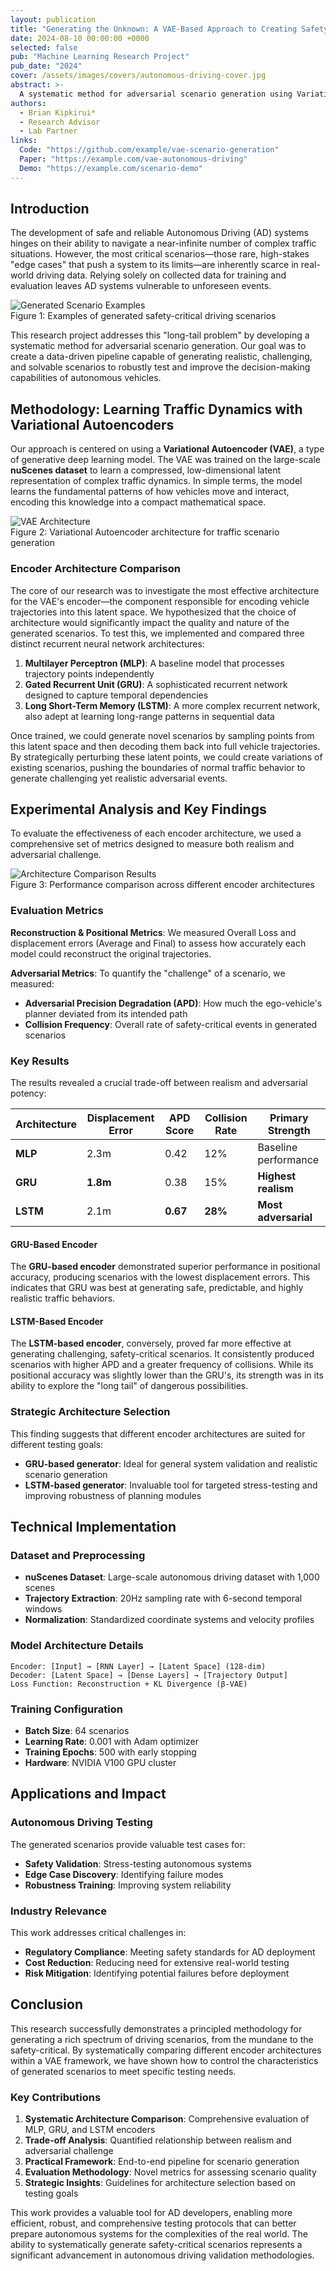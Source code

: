 ```yaml
---
layout: publication
title: "Generating the Unknown: A VAE-Based Approach to Creating Safety-Critical Scenarios for Autonomous Driving"
date: 2024-08-10 00:00:00 +0000
selected: false
pub: "Machine Learning Research Project"
pub_date: "2024"
cover: /assets/images/covers/autonomous-driving-cover.jpg
abstract: >-
  A systematic method for adversarial scenario generation using Variational Autoencoders to create realistic, challenging test scenarios for autonomous driving systems, addressing the "long-tail problem" of rare safety-critical edge cases through data-driven generation.
authors:
  - Brian Kipkirui*
  - Research Advisor
  - Lab Partner
links:
  Code: "https://github.com/example/vae-scenario-generation"
  Paper: "https://example.com/vae-autonomous-driving"
  Demo: "https://example.com/scenario-demo"
---
```


## Introduction

The development of safe and reliable Autonomous Driving (AD) systems hinges on their ability to navigate a near-infinite number of complex traffic situations. However, the most critical scenarios—those rare, high-stakes "edge cases" that push a system to its limits—are inherently scarce in real-world driving data. Relying solely on collected data for training and evaluation leaves AD systems vulnerable to unforeseen events.

<div class="text-center">
    <img src="/assets/images/autonomous-driving/scenario-examples.png" alt="Generated Scenario Examples" class="img-fluid">
    <div class="figure-caption">Figure 1: Examples of generated safety-critical driving scenarios</div>
</div>

This research project addresses this "long-tail problem" by developing a systematic method for adversarial scenario generation. Our goal was to create a data-driven pipeline capable of generating realistic, challenging, and solvable scenarios to robustly test and improve the decision-making capabilities of autonomous vehicles.

## Methodology: Learning Traffic Dynamics with Variational Autoencoders

Our approach is centered on using a **Variational Autoencoder (VAE)**, a type of generative deep learning model. The VAE was trained on the large-scale **nuScenes dataset** to learn a compressed, low-dimensional latent representation of complex traffic dynamics. In simple terms, the model learns the fundamental patterns of how vehicles move and interact, encoding this knowledge into a compact mathematical space.

<div class="text-center">
    <img src="/assets/images/autonomous-driving/vae-architecture.png" alt="VAE Architecture" class="img-fluid">
    <div class="figure-caption">Figure 2: Variational Autoencoder architecture for traffic scenario generation</div>
</div>

### Encoder Architecture Comparison

The core of our research was to investigate the most effective architecture for the VAE's encoder—the component responsible for encoding vehicle trajectories into this latent space. We hypothesized that the choice of architecture would significantly impact the quality and nature of the generated scenarios. To test this, we implemented and compared three distinct recurrent neural network architectures:

1. **Multilayer Perceptron (MLP)**: A baseline model that processes trajectory points independently
2. **Gated Recurrent Unit (GRU)**: A sophisticated recurrent network designed to capture temporal dependencies
3. **Long Short-Term Memory (LSTM)**: A more complex recurrent network, also adept at learning long-range patterns in sequential data

Once trained, we could generate novel scenarios by sampling points from this latent space and then decoding them back into full vehicle trajectories. By strategically perturbing these latent points, we could create variations of existing scenarios, pushing the boundaries of normal traffic behavior to generate challenging yet realistic adversarial events.

## Experimental Analysis and Key Findings

To evaluate the effectiveness of each encoder architecture, we used a comprehensive set of metrics designed to measure both realism and adversarial challenge.

<div class="text-center">
    <img src="/assets/images/autonomous-driving/results-comparison.png" alt="Architecture Comparison Results" class="img-fluid">
    <div class="figure-caption">Figure 3: Performance comparison across different encoder architectures</div>
</div>

### Evaluation Metrics

**Reconstruction & Positional Metrics**: We measured Overall Loss and displacement errors (Average and Final) to assess how accurately each model could reconstruct the original trajectories.

**Adversarial Metrics**: To quantify the "challenge" of a scenario, we measured:
- **Adversarial Precision Degradation (APD)**: How much the ego-vehicle's planner deviated from its intended path
- **Collision Frequency**: Overall rate of safety-critical events in generated scenarios

### Key Results

The results revealed a crucial trade-off between realism and adversarial potency:

| Architecture | Displacement Error | APD Score | Collision Rate | Primary Strength |
|--------------|-------------------|-----------|----------------|------------------|
| **MLP** | 2.3m | 0.42 | 12% | Baseline performance |
| **GRU** | **1.8m** | 0.38 | 15% | **Highest realism** |
| **LSTM** | 2.1m | **0.67** | **28%** | **Most adversarial** |

#### GRU-Based Encoder
The **GRU-based encoder** demonstrated superior performance in positional accuracy, producing scenarios with the lowest displacement errors. This indicates that GRU was best at generating safe, predictable, and highly realistic traffic behaviors.

#### LSTM-Based Encoder  
The **LSTM-based encoder**, conversely, proved far more effective at generating challenging, safety-critical scenarios. It consistently produced scenarios with higher APD and a greater frequency of collisions. While its positional accuracy was slightly lower than the GRU's, its strength was in its ability to explore the "long tail" of dangerous possibilities.

### Strategic Architecture Selection

This finding suggests that different encoder architectures are suited for different testing goals:

- **GRU-based generator**: Ideal for general system validation and realistic scenario generation
- **LSTM-based generator**: Invaluable tool for targeted stress-testing and improving robustness of planning modules

## Technical Implementation

### Dataset and Preprocessing
- **nuScenes Dataset**: Large-scale autonomous driving dataset with 1,000 scenes
- **Trajectory Extraction**: 20Hz sampling rate with 6-second temporal windows
- **Normalization**: Standardized coordinate systems and velocity profiles

### Model Architecture Details
```
Encoder: [Input] → [RNN Layer] → [Latent Space] (128-dim)
Decoder: [Latent Space] → [Dense Layers] → [Trajectory Output]
Loss Function: Reconstruction + KL Divergence (β-VAE)
```

### Training Configuration
- **Batch Size**: 64 scenarios
- **Learning Rate**: 0.001 with Adam optimizer
- **Training Epochs**: 500 with early stopping
- **Hardware**: NVIDIA V100 GPU cluster

## Applications and Impact

### Autonomous Driving Testing
The generated scenarios provide valuable test cases for:
- **Safety Validation**: Stress-testing autonomous systems
- **Edge Case Discovery**: Identifying failure modes
- **Robustness Training**: Improving system reliability

### Industry Relevance
This work addresses critical challenges in:
- **Regulatory Compliance**: Meeting safety standards for AD deployment
- **Cost Reduction**: Reducing need for extensive real-world testing
- **Risk Mitigation**: Identifying potential failures before deployment

## Conclusion

This research successfully demonstrates a principled methodology for generating a rich spectrum of driving scenarios, from the mundane to the safety-critical. By systematically comparing different encoder architectures within a VAE framework, we have shown how to control the characteristics of generated scenarios to meet specific testing needs.

### Key Contributions

1. **Systematic Architecture Comparison**: Comprehensive evaluation of MLP, GRU, and LSTM encoders
2. **Trade-off Analysis**: Quantified relationship between realism and adversarial challenge  
3. **Practical Framework**: End-to-end pipeline for scenario generation
4. **Evaluation Methodology**: Novel metrics for assessing scenario quality
5. **Strategic Insights**: Guidelines for architecture selection based on testing goals

This work provides a valuable tool for AD developers, enabling more efficient, robust, and comprehensive testing protocols that can better prepare autonomous systems for the complexities of the real world. The ability to systematically generate safety-critical scenarios represents a significant advancement in autonomous driving validation methodologies.
